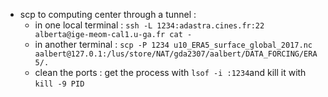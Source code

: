 

- scp to computing center through a tunnel :
  - in one local terminal : ```ssh -L 1234:adastra.cines.fr:22 alberta@ige-meom-cal1.u-ga.fr cat -```
  - in another terminal : ```scp -P 1234 u10_ERA5_surface_global_2017.nc aalbert@127.0.1:/lus/store/NAT/gda2307/aalbert/DATA_FORCING/ERA5/. ```
  - clean the ports : get the process with ```lsof -i :1234```and kill it with ```kill -9 PID```
